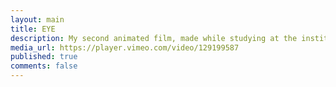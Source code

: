 ```yaml
---
layout: main
title: EYE
description: My second animated film, made while studying at the institute in 2009. Music - Schnittke.
media_url: https://player.vimeo.com/video/129199587
published: true
comments: false
---
```

